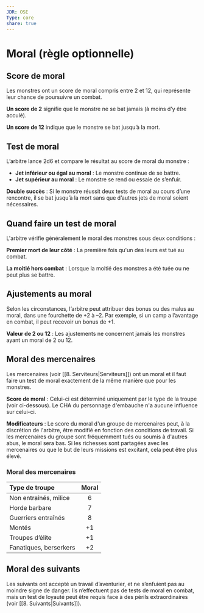```yaml
---
JDR: OSE
Type: core
share: true
---
```

# Moral (règle optionnelle)


## Score de moral

Les monstres ont un score de moral compris entre 2 et 12, qui représente leur chance de poursuivre un combat.

**Un score de 2** signifie que le monstre ne se bat jamais (à moins d’y être acculé).

**Un score de 12** indique que le monstre se bat jusqu’à la mort.

## Test de moral

L’arbitre lance 2d6 et compare le résultat au score de moral du monstre :

- **Jet inférieur ou égal au moral** : Le monstre continue de se battre.
- **Jet supérieur au moral** : Le monstre se rend ou essaie de s’enfuir.

**Double succès** : Si le monstre réussit deux tests de moral au cours d’une rencontre, il se bat jusqu’à la mort sans que d’autres jets de moral soient nécessaires.

## Quand faire un test de moral

L'arbitre vérifie généralement le moral des monstres sous deux conditions :

**Premier mort de leur côté** : La première fois qu'un des leurs est tué au combat.

**La moitié hors combat** : Lorsque la moitié des monstres a été tuée ou ne peut plus se battre.

## Ajustements au moral

Selon les circonstances, l’arbitre peut attribuer des bonus ou des malus au moral, dans une fourchette de +2 à –2. Par exemple, si un camp a l’avantage en combat, il peut recevoir un bonus de +1.

**Valeur de 2 ou 12** : Les ajustements ne concernent jamais les monstres ayant un moral de 2 ou 12.

## Moral des mercenaires

Les mercenaires (voir [[8. Serviteurs|Serviteurs]]) ont un moral et il faut faire un test de moral exactement de la même manière que pour les monstres.

**Score de moral** : Celui-ci est déterminé uniquement par le type de la troupe (voir ci-dessous). Le CHA du personnage d'embauche n'a aucune influence sur celui-ci.

**Modificateurs** : Le score du moral d'un groupe de mercenaires peut, à la discrétion de l'arbitre, être modifié en fonction des conditions de travail. Si les mercenaires du groupe sont fréquemment tués ou soumis à d'autres abus, le moral sera bas. Si les richesses sont partagées avec les mercenaires ou que le but de leurs missions est excitant, cela peut être plus élevé.

### Moral des mercenaires

| Type de troupe | Moral |
| :--- | :--: |
| Non entraînés, milice	<br> | 6 |
| Horde barbare	<br> | 7 |
| Guerriers entraînés	<br> | 8 |
| Montés | +1 |
| Troupes d’élite	<br> | +1 |
| Fanatiques, berserkers	<br> | +2 |


## Moral des suivants

Les suivants ont accepté un travail d’aventurier, et ne s’enfuient pas au moindre signe de danger. Ils n’effectuent pas de tests de moral en combat, mais un test de loyauté peut être requis face à des périls extraordinaires (voir [[8. Suivants|Suivants]]).